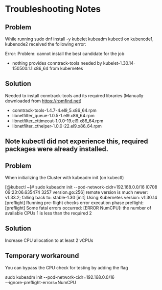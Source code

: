 # Troubleshooting Notes

## Problem

While running sudo dnf install -y kubelet kubeadm kubectl on kubenode1, kubenode2 received the following error:

Error:
 Problem: cannot install the best candidate for the job
  - nothing provides conntrack-tools needed by kubelet-1.30.14-150500.1.1.x86_64 from kubernetes
  
## Solution

Needed to install conntrack-tools and its required libraries (Manually downloaded from https://rpmfind.net)

- conntrack-tools-1.4.7-4.el9_5.x86_64.rpm
- libnetfilter_queue-1.0.5-1.el9.x86_64.rpm
- libnetfilter_cttimeout-1.0.0-19.el9.x86_64.rpm
- libnetfilter_cthelper-1.0.0-22.el9.x86_64.rpm

## Note kubectl did not experience this, required packages were already installed.

## Problem

When initializing the Cluster with kubeadm init (on kubectl)

[@kubectl ~]# sudo kubeadm init --pod-network-cidr=192.168.0.0/16
I0708 09:23:06.635474    3257 version.go:256] remote version is much newer: v1.33.2; falling back to: stable-1.30
[init] Using Kubernetes version: v1.30.14
[preflight] Running pre-flight checks
        error execution phase preflight: [preflight] Some fatal errors occurred:
        [ERROR NumCPU]: the number of available CPUs 1 is less than the required 2
		
## Solution

Increase CPU allocation to at least 2 vCPUs

## Temporary workaround

You can bypass the CPU check for testing by adding the flag

sudo kubeadm init --pod-network-cidr=192.168.0.0/16 \
  --ignore-preflight-errors=NumCPU